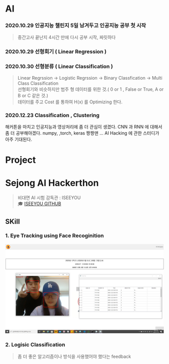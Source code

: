 # AI

### 2020.10.29 인공지능 챌린지 5일 남겨두고 인공지능 공부 첫 시작
> 중간고사 끝난지 4시간 만에 다시 공부 시작, 짜릿하다

### 2020.10.29 선형회기 ( Linear Regression )


### 2020.10.30 선형분류 ( Linear Classification )
>  Linear Regrssion -> Logistic Regrssion -> Binary Classfication -> Multi Class Classification  
> 선형회기와 비슷하지만 범주 형 데이터를 위한 것.( 0 or 1 , False or True, A or B or C 같은 것.)  
> 데이터를 주고 Cost 를 통하여 H(x) 를 Optimizing 한다.


### 2020.12.23 Classification , Clustering  
해커톤을 마치고 인공지능과 영상처리에 좀 더 관심이 생겼다. CNN 과 RNN 에 대해서 좀 더 공부해야겠다. numpy, ,torch, keras 짱짱맨 ...
AI Hacking 에 관한 스터디가 아주 기대된다.


# Project

# Sejong AI Hackerthon  
>비대면 AI 시험 감독관 : ISEEYOU  
  :mortar_board: [ISEEYOU GITHUB](https://github.com/hhhhhhhhhhhhhhhhho/2020-Sejong-Winter-Hackerthon)

  ## SKill
  ### 1. Eye Tracking using Face Recoginition 
  ![EyeTracking](https://github.com/hhhhhhhhhhhhhhhhho/2020-Sejong-Winter-Hackerthon/blob/main/etc/picture1.png)

  ### 2. Logisic Classification
  > 좀 더 좋은 알고리즘이나 방식을 사용했어야 했다는 feedback


